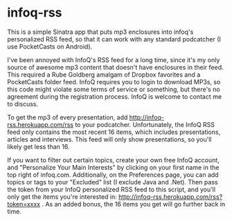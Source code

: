 infoq-rss
=========

This is a simple Sinatra app that puts mp3 enclosures into infoq's personalized RSS feed, so that it can work with any standard podcatcher (I use PocketCasts on Android).  

I've been annoyed with InfoQ's RSS feed for a long time, since it's my only source of awesome mp3 content that doesn't have enclosures in their feed.  This required a Rube Goldberg amalgam of Dropbox favorites and a PocketCasts folder feed.  InfoQ requires you to login to download MP3s, so this code might violate some terms of service or something, but there's no agreement during the registration process.  InfoQ is welcome to contact me to discuss.

To get the mp3 of every presentation, add http://infoq-rss.herokuapp.com/rss to your podcatcher.  Unfortunately, the InfoQ RSS feed only contains the most recent 16 items, which includes presentations, articles and interviews.  This feed will only show presentations, so you'll likely get less than 16.

If you want to filter out certain topics, create your own free InfoQ account, and "Personalize Your Main Interests" by clicking on your first name in the top right of infoq.com.  Additionally, on the Preferences page, you can add topics or tags to your "Excluded" list (I exclude Java and .Net).  Then pass the token from your InfoQ personalized RSS feed to this script, and you'll only get the items you're interested in: http://infoq-rss.herokuapp.com/rss?token=xxxx .  As an added bonus, the 16 items you get will go further back in time.


